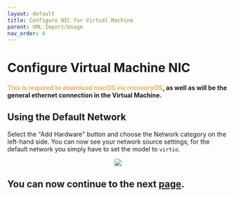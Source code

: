 ```yaml
---
layout: default
title: Configure NIC for Virtual Machine
parent: XML Import/Usage
nav_order: 4
---
```


# Configure Virtual Machine NIC
#### <span style="color: #ffab52;">This is required to download macOS via recoveryOS</span>, as well as will be the general ethernet connection in the Virtual Machine.

## Using the Default Network

Select the "Add Hardware" button and choose the Network category on the left-hand side. You can now see your network source settings, for the default network you simply have to set the model to ``virtio``. 

<p align="center">
  <img src="../../../assets/VManDefaultNetworkNIC.png">
</p>

## You can now continue to the next <a href="../04-Review">page</a>.

